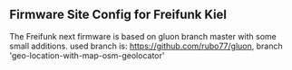 Firmware Site Config for Freifunk Kiel
--------------------------------------

The Freifunk next firmware is based on gluon branch master with some small 
additions. used branch is: https://github.com/rubo77/gluon, branch 'geo-location-with-map-osm-geolocator'
